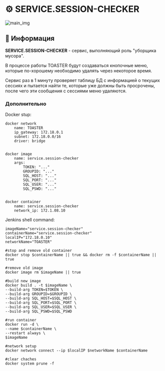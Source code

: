 # ⚙️ SERVICE.SESSION-CHECKER

![main_img](https://github.com/FUNCKA-TOASTER/service.session-checker/assets/76991612/8bb6b3bf-8385-4d4b-80cc-e104d5283a9c)

## 📄 Информация

**SERVICE.SESSION-CHECKER** - сервис, выполняющий роль "уборщика мусора".

В процессе работы TOASTER будут создаваться кнопочные меню, которые по-хорошему необходимо удалять через некоторое время.

Сервис раз в 1 минуту проверяет таблицу БД с информацией о текущих сессиях и пытается найти те, которые уже должны быть просрочены, после чего эти сообщения с сессиями меню удаляются.

### Дополнительно

Docker stup:

```shell
docker network
    name: TOASTER
    ip_gateway: 172.18.0.1
    subnet: 172.18.0.0/16
    driver: bridge


docker image
    name: service.session-checker
    args:
        TOKEN: "..."
        GROUPID: "..."
        SQL_HOST: "..."
        SQL_PORT: "..."
        SQL_USER: "..."
        SQL_PSWD: "..."


docker container
    name: service.session-checker
    network_ip: 172.1.08.10
```

Jenkins shell command:

```shell
imageName="service.session-checker"
containerName="service.session-checker"
localIP="172.18.0.10"
networkName="TOASTER"

#stop and remove old container
docker stop $containerName || true && docker rm -f $containerName || true

#remove old image
docker image rm $imageName || true

#build new image
docker build . -t $imageName \
--build-arg TOKEN=$TOKEN \
--build-arg GROUPID=$GROUPID \
--build-arg SQL_HOST=$SQL_HOST \
--build-arg SQL_PORT=$SQL_PORT \
--build-arg SQL_USER=$SQL_USER \
--build-arg SQL_PSWD=$SQL_PSWD

#run container
docker run -d \
--name $containerName \
--restart always \
$imageName

#network setup
docker network connect --ip $localIP $networkName $containerName

#clear chaches
docker system prune -f
```
